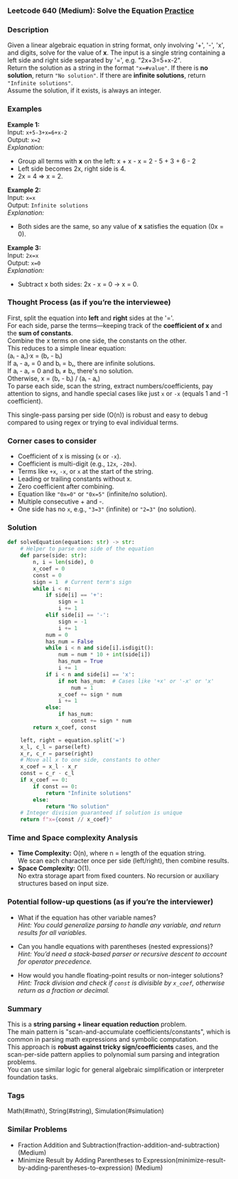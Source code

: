 ### Leetcode 640 (Medium): Solve the Equation [Practice](https://leetcode.com/problems/solve-the-equation)

### Description  
Given a linear algebraic equation in string format, only involving '+', '-', 'x', and digits, solve for the value of **x**. The input is a single string containing a left side and right side separated by '=', e.g. "2x+3=5+x-2".  
Return the solution as a string in the format `"x=#value"`. If there is **no solution**, return `"No solution"`. If there are **infinite solutions**, return `"Infinite solutions"`.  
Assume the solution, if it exists, is always an integer.
  
### Examples  

**Example 1:**  
Input: `x+5-3+x=6+x-2`  
Output: `x=2`  
*Explanation:*
- Group all terms with **x** on the left: x + x - x = 2 - 5 + 3 + 6 - 2  
- Left side becomes 2x, right side is 4.  
- 2x = 4 ⇒ x = 2.

**Example 2:**  
Input: `x=x`  
Output: `Infinite solutions`  
*Explanation:*
- Both sides are the same, so any value of **x** satisfies the equation (0x = 0).

**Example 3:**  
Input: `2x=x`  
Output: `x=0`  
*Explanation:*
- Subtract x both sides: 2x - x = 0 → x = 0.

### Thought Process (as if you’re the interviewee)  
First, split the equation into **left** and **right** sides at the '='.  
For each side, parse the terms—keeping track of the **coefficient of x** and the **sum of constants**.  
Combine the x terms on one side, the constants on the other.  
This reduces to a simple linear equation:  
(aₗ - aᵣ)·x = (bᵣ - bₗ)  
If aₗ - aᵣ = 0 and bₗ = bᵣ, there are infinite solutions.  
If aₗ - aᵣ = 0 and bₗ ≠ bᵣ, there's no solution.  
Otherwise, x = (bᵣ - bₗ) / (aₗ - aᵣ)  
To parse each side, scan the string, extract numbers/coefficients, pay attention to signs, and handle special cases like just `x` or `-x` (equals 1 and -1 coefficient).

This single-pass parsing per side (O(n)) is robust and easy to debug compared to using regex or trying to eval individual terms.

### Corner cases to consider  
- Coefficient of x is missing (`x` or `-x`).
- Coefficient is multi-digit (e.g., `12x`, `-20x`).
- Terms like `+x`, `-x`, or `x` at the start of the string.
- Leading or trailing constants without x.
- Zero coefficient after combining.
- Equation like `"0x=0"` or `"0x=5"` (infinite/no solution).
- Multiple consecutive + and -.
- One side has no `x`, e.g., `"3=3"` (infinite) or `"2=3"` (no solution).

### Solution

```python
def solveEquation(equation: str) -> str:
    # Helper to parse one side of the equation
    def parse(side: str):
        n, i = len(side), 0
        x_coef = 0
        const = 0
        sign = 1  # Current term's sign
        while i < n:
            if side[i] == '+':
                sign = 1
                i += 1
            elif side[i] == '-':
                sign = -1
                i += 1
            num = 0
            has_num = False
            while i < n and side[i].isdigit():
                num = num * 10 + int(side[i])
                has_num = True
                i += 1
            if i < n and side[i] == 'x':
                if not has_num:  # Cases like '+x' or '-x' or 'x'
                    num = 1
                x_coef += sign * num
                i += 1
            else:
                if has_num:
                    const += sign * num
        return x_coef, const

    left, right = equation.split('=')
    x_l, c_l = parse(left)
    x_r, c_r = parse(right)
    # Move all x to one side, constants to other
    x_coef = x_l - x_r
    const = c_r - c_l
    if x_coef == 0:
        if const == 0:
            return "Infinite solutions"
        else:
            return "No solution"
    # Integer division guaranteed if solution is unique
    return f"x={const // x_coef}"

```

### Time and Space complexity Analysis  

- **Time Complexity:** O(n), where n = length of the equation string.  
  We scan each character once per side (left/right), then combine results.
- **Space Complexity:** O(1).  
  No extra storage apart from fixed counters. No recursion or auxiliary structures based on input size.

### Potential follow-up questions (as if you’re the interviewer)  

- What if the equation has other variable names?  
  *Hint: You could generalize parsing to handle any variable, and return results for all variables.*

- Can you handle equations with parentheses (nested expressions)?  
  *Hint: You’d need a stack-based parser or recursive descent to account for operator precedence.*

- How would you handle floating-point results or non-integer solutions?  
  *Hint: Track division and check if `const` is divisible by `x_coef`, otherwise return as a fraction or decimal.*

### Summary
This is a **string parsing + linear equation reduction** problem.  
The main pattern is "scan-and-accumulate coefficients/constants", which is common in parsing math expressions and symbolic computation.  
This approach is **robust against tricky sign/coefficients** cases, and the scan-per-side pattern applies to polynomial sum parsing and integration problems.  
You can use similar logic for general algebraic simplification or interpreter foundation tasks.

### Tags
Math(#math), String(#string), Simulation(#simulation)

### Similar Problems
- Fraction Addition and Subtraction(fraction-addition-and-subtraction) (Medium)
- Minimize Result by Adding Parentheses to Expression(minimize-result-by-adding-parentheses-to-expression) (Medium)